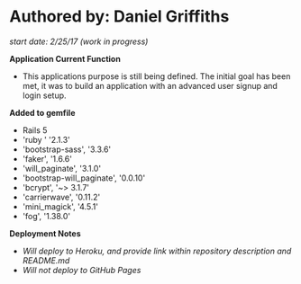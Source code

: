 # **Authored by: Daniel Griffiths**
*start date: 2/25/17 (work in progress)*


**Application Current Function**
- This applications purpose is still being defined. The initial goal has been met, it was to build an application with an advanced user signup and login setup. 




**Added to gemfile**
- Rails 5
- 'ruby  '                    '2.1.3'
- 'bootstrap-sass',           '3.3.6'
- 'faker',                    '1.6.6'
- 'will_paginate',            '3.1.0'
- 'bootstrap-will_paginate', '0.0.10'
- 'bcrypt',                '~> 3.1.7'
- 'carrierwave',             '0.11.2'
- 'mini_magick',              '4.5.1'
- 'fog',                     '1.38.0'


**Deployment Notes**
- *Will deploy to Heroku, and provide link within repository description and README.md*
- *Will not deploy to GitHub Pages*

